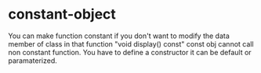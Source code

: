 # constant-object
You can make function constant if  you don't want to modify the data member of class in that function "void display() const" const obj cannot call non constant function.
You have to define a constructor it can be default or paramaterized.
